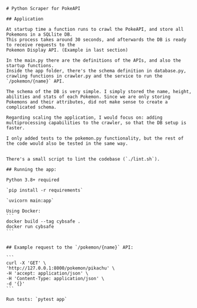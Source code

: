     # Python Scraper for PokeAPI

    ## Application

    At startup time a function runs to crawl the PokeAPI, and store all Pokemons in a SQLlite DB.
    This process takes around 30 seconds, and afterwards the DB is ready to receive requests to the
    Pokemon Display API. (Example in last section)

    In the main.py there are the definitions of the APIs, and also the startup functions.
    Inside the app folder, there's the schema definition in database.py, crawling functions in crawler.py and the service to run the `/pokemon/{name}` API.

    The schema of the DB is very simple. I simply stored the name, height, abilities and stats of each Pokemon. Since we are only storing Pokemons and their attributes, did not make sense to create a complicated schema.

    Regarding scaling the application, I would focus on: adding multiprocessing capabilities to the crawler, so that the DB setup is faster.

    I only added tests to the pokemon.py functionality, but the rest of the code would also be tested in the same way.


    There's a small script to lint the codebase (`./lint.sh`).

    ## Running the app: 

    Python 3.8+ required

    `pip install -r requirements`

    `uvicorn main:app`

    Using Docker: 
    ```
    docker build --tag cybsafe .
    docker run cybsafe
    ```


    ## Example request to the `/pokemon/{name}` API:

    ```
    curl -X 'GET' \
    'http://127.0.0.1:8000/pokemon/pikachu' \
    -H 'accept: application/json' \
    -H 'Content-Type: application/json' \
    -d '{}'
    ```

    Run tests: `pytest app`